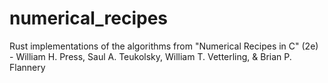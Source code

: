 # numerical_recipes

Rust implementations of the algorithms from "Numerical Recipes in C" (2e) -
William H. Press, Saul A. Teukolsky, William T. Vetterling, & Brian P. Flannery
